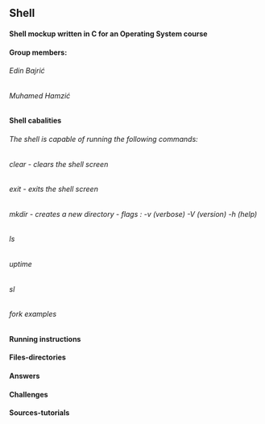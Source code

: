 ## Shell
#### Shell mockup written in C for an Operating System course

#### Group members:
###### Edin Bajrić
###### Muhamed Hamzić

#### Shell cabalities
###### The shell is capable of running the following commands:

###### clear - clears the shell screen
###### exit - exits the shell screen
###### mkdir - creates a new directory - flags : -v (verbose) -V (version) -h (help)
###### ls
###### uptime
###### sl

###### fork examples

#### Running instructions

#### Files-directories

#### Answers 


#### Challenges
#### Sources-tutorials


